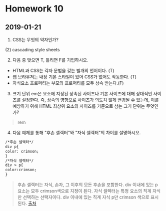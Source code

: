 # Homework 10

## 2019-01-21

1. CSS는 무엇의 약자인가?

(2) cascading style sheets



2. 다음 중 맞으면 T, 틀리면 F를 기입하시오.

- HTML과 CSS는 각자 문법을 갖는 별개의 언어이다. (T)
- 웹 브라우저는 내장 기본 스타일이 있어 CSS가 없어도 작동한다. (T)
- 자식요소 프로퍼티는 부모의 프로퍼티를 모두 상속 받는다.(F)



3. 크기 단위 em은 요소에 지정된 상속된 사이즈나 기본 사이즈에 대해 상대적인 사이즈를 설정한다. 즉, 상속의 영향으로 사이즈가 의도치 않게 변경될 수 있는데, 이를 예방하기 위해 HTML  최상위 요소의 사이즈를 기준으로 삼는 크기 단위는 무엇인가?

> rem



4. 다음 예제를 통해 "후손 셀렉터"와 "자식 셀렉터"의 차이를 설명하시오.

```html
/*후손 셀렉터*/
div p{
color: crimson;
}
/*자식 셀렉터*/
div > p{
color:crimson;
}
```

> 후손 셀렉터는 자식, 손자, 그 이후의 모든 후손을 포함한다. div 이내에 있는 p  요소는 모두 crimson색으로 지정이 된다. 자식 셀렉터는 특정 요소의 직계 자식만 선택하는 선택자이다. div 이내에 있는 직계 자식 p만 crimson 색으로 표시 된다. [출처](https://aboooks.tistory.com/286)